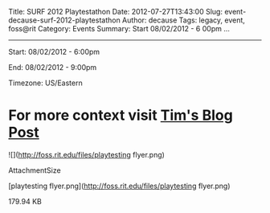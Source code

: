 Title: SURF 2012 Playtestathon
Date: 2012-07-27T13:43:00
Slug: event-decause-surf-2012-playtestathon
Author: decause
Tags: legacy, event, foss@rit
Category: Events
Summary: Start  08/02/2012 - 6 00pm ... 

---
Start: 08/02/2012 - 6:00pm

End: 08/02/2012 - 9:00pm

Timezone: US/Eastern

# For more context visit [ Tim's Blog Post](http://foss.rit.edu/node/398)

![](http://foss.rit.edu/files/playtesting flyer.png)

AttachmentSize

[playtesting flyer.png](http://foss.rit.edu/files/playtesting flyer.png)

179.94 KB


